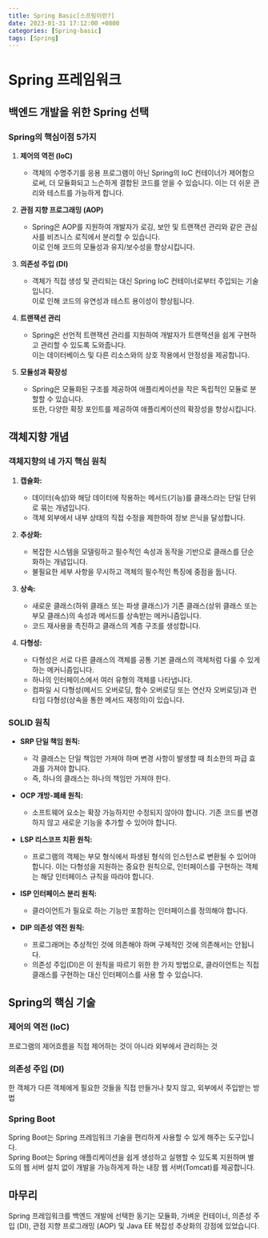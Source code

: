 ```yaml
---
title: Spring Basic[스프링이란?]
date: 2023-01-31 17:12:00 +0800
categories: [Spring-basic]
tags: [Spring]
---
```

# Spring 프레임워크

## 백엔드 개발을 위한 Spring 선택

### Spring의 핵심이점 5가지
1. **제어의 역전 (IoC)**
   - 객체의 수명주기를 응용 프로그램이 아닌 Spring의 IoC 컨테이너가 제어함으로써, 더 모듈화되고 느슨하게 결합된 코드를 얻을 수 있습니다.  이는 더 쉬운 관리와 테스트를 가능하게 합니다.

2. **관점 지향 프로그래밍 (AOP)**
   - Spring은 AOP를 지원하여 개발자가 로깅, 보안 및 트랜잭션 관리와 같은 관심사를 비즈니스 로직에서 분리할 수 있습니다.  
   이로 인해 코드의 모듈성과 유지/보수성을 향상시킵니다.

3. **의존성 주입 (DI)**
   - 객체가 직접 생성 및 관리되는 대신 Spring IoC 컨테이너로부터 주입되는 기술입니다.  
   이로 인해 코드의 유연성과 테스트 용이성이 향상됩니다.

4. **트랜잭션 관리**
   - Spring은 선언적 트랜잭션 관리를 지원하여 개발자가 트랜잭션을 쉽게 구현하고 관리할 수 있도록 도와줍니다.  
   이는 데이터베이스 및 다른 리소스와의 상호 작용에서 안정성을 제공합니다.

5. **모듈성과 확장성**
   - Spring은 모듈화된 구조를 제공하여 애플리케이션을 작은 독립적인 모듈로 분할할 수 있습니다.  
   또한, 다양한 확장 포인트를 제공하여 애플리케이션의 확장성을 향상시킵니다.


## 객체지향 개념

### 객체지향의 네 가지 핵심 원칙

1. **캡슐화:**
   - 데이터(속성)와 해당 데이터에 작용하는 메서드(기능)를 클래스라는 단일 단위로 묶는 개념입니다.  
   - 객체 외부에서 내부 상태의 직접 수정을 제한하여 정보 은닉을 달성합니다.

2. **추상화:**
   - 복잡한 시스템을 모델링하고 필수적인 속성과 동작을 기반으로 클래스를 단순화하는 개념입니다.  
   - 불필요한 세부 사항을 무시하고 객체의 필수적인 특징에 중점을 둡니다.

3. **상속:**
   - 새로운 클래스(하위 클래스 또는 파생 클래스)가 기존 클래스(상위 클래스 또는 부모 클래스)의 속성과 메서드를 상속받는 메커니즘입니다.  
   - 코드 재사용을 촉진하고 클래스의 계층 구조를 생성합니다.

4. **다형성:**
   - 다형성은 서로 다른 클래스의 객체를 공통 기본 클래스의 객체처럼 다룰 수 있게 하는 메커니즘입니다.  
   - 하나의 인터페이스에서 여러 유형의 객체를 나타냅니다.  
   - 컴파일 시 다형성(메서드 오버로딩, 함수 오버로딩 또는 연산자 오버로딩)과 런타임 다형성(상속을 통한 메서드 재정의)이 있습니다.  

### SOLID 원칙

- **SRP 단일 책임 원칙:**
  - 각 클래스는 단일 책임만 가져야 하며 변경 사항이 발생할 때 최소한의 파급 효과를 가져야 합니다.
  - 즉, 하나의 클래스는 하나의 책임만 가져야 한다.

- **OCP 개방-폐쇄 원칙:**
  - 소프트웨어 요소는 확장 가능하지만 수정되지 않아야 합니다. 기존 코드를 변경하지 않고 새로운 기능을 추가할 수 있어야 합니다.

- **LSP 리스코프 치환 원칙:**
  - 프로그램의 객체는 부모 형식에서 파생된 형식의 인스턴스로 변환될 수 있어야 합니다. 이는 다형성을 지원하는 중요한 원칙으로, 인터페이스를 구현하는 객체는 해당 인터페이스 규칙을 따라야 합니다.

- **ISP 인터페이스 분리 원칙:**
  - 클라이언트가 필요로 하는 기능만 포함하는 인터페이스를 정의해야 합니다.

- **DIP 의존성 역전 원칙:**
  - 프로그래머는 추상적인 것에 의존해야 하며 구체적인 것에 의존해서는 안됩니다.  
  - 의존성 주입(DI)은 이 원칙을 따르기 위한 한 가지 방법으로, 클라이언트는 직접 클래스를 구현하는 대신 인터페이스를 사용 할 수 있습니다.

## Spring의 핵심 기술

### 제어의 역전 (IoC)
프로그램의 제어흐름을 직접 제어하는 것이 아니라 외부에서 관리하는 것<br/>

### 의존성 주입 (DI)
한 객체가 다른 객체에게 필요한 것들을 직접 만들거나 찾지 않고, 외부에서 주입받는 방법<br/>

### Spring Boot
Spring Boot는 Spring 프레임워크 기술을 편리하게 사용할 수 있게 해주는 도구입니다.  
Spring Boot는 Spring 애플리케이션을 쉽게 생성하고 실행할 수 있도록 지원하며 별도의 웹 서버 설치 없이 개발을 가능하게게 하는 내장 웹 서버(Tomcat)를 제공합니다.

## 마무리
Spring 프레임워크를 백엔드 개발에 선택한 동기는 모듈화, 가벼운 컨테이너, 의존성 주입 (DI), 관점 지향 프로그래밍 (AOP) 및 Java EE 복잡성 추상화의 강점에 있었습니다.